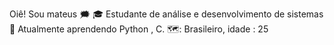 Oiê! Sou mateus 🗯️ 
🎓 Estudante de análise e desenvolvimento de sistemas 
🌱 Atualmente aprendendo Python , C.
🗺️: Brasileiro, idade : 25

<!---
NeemiasMc/NeemiasMc is a ✨ special ✨ repository because its `README.md` (this file) appears on your GitHub profile.
You can click the Preview link to take a look at your changes.
--->
